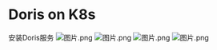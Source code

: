# Doris on  K8s
安装Doris服务
![图片.png](../images/doris-1.jpg)
![图片.png](../images/doris-2.jpg)
![图片.png](../images/doris-3.jpg)
![图片.png](../images/doris-4.jpg)